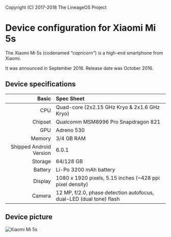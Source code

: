 Copyright (C) 2017-2018 The LineageOS Project

Device configuration for Xiaomi Mi 5s
=========================================

The Xiaomi Mi 5s (codenamed _"capricorn"_) is a high-end smartphone from Xiaomi.

It was announced in September 2016. Release date was October 2016.

## Device specifications

Basic   | Spec Sheet
-------:|:-------------------------
CPU     | Quad-core (2x2.15 GHz Kryo & 2x1.6 GHz Kryo)
Chipset | Qualcomm MSM8996 Pro Snapdragon 821
GPU     | Adreno 530
Memory  | 3/4 GB RAM
Shipped Android Version | 6.0.1
Storage | 64/128 GB
Battery | Li-Po 3200 mAh battery
Display | 1080 x 1920 pixels, 5.15 inches (~428 ppi pixel density)
Camera  | 12 MP, f/2.0, phase detection autofocus, dual-LED (dual tone) flash

## Device picture

![Xiaomi Mi 5s](http://xiaomi-mi.com/uploads/CatalogueImage/xiaomi-mi-5s-gray_14506_1475064497.jpg "Xiaomi Mi 5s in black")
